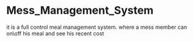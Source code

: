 # Mess_Management_System
it is a full control meal management system. where a mess member can on\off his meal and see his recent cost
